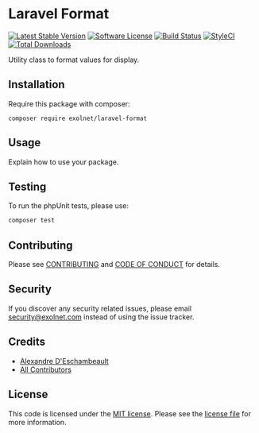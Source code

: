 # Laravel Format

[![Latest Stable Version](https://poser.pugx.org/eXolnet/laravel-format/v/stable?format=flat-square)](https://packagist.org/packages/eXolnet/laravel-format)
[![Software License](https://img.shields.io/badge/license-MIT-brightgreen.svg?style=flat-square)](LICENSE.md)
[![Build Status](https://img.shields.io/github/workflow/status/eXolnet/laravel-format/tests?label=tests&style=flat-square)](https://github.com/eXolnet/laravel-format/actions?query=workflow%3Atests)
[![StyleCI](https://github.styleci.io/repos/142356704/shield?branch=master)](https://github.styleci.io/repos/142356704)
[![Total Downloads](https://img.shields.io/packagist/dt/eXolnet/laravel-format.svg?style=flat-square)](https://packagist.org/packages/eXolnet/laravel-format)

Utility class to format values for display.

## Installation

Require this package with composer:

```
composer require exolnet/laravel-format
```

## Usage

Explain how to use your package.

## Testing

To run the phpUnit tests, please use:

``` bash
composer test
```

## Contributing

Please see [CONTRIBUTING](CONTRIBUTING.md) and [CODE OF CONDUCT](CODE_OF_CONDUCT.md) for details.

## Security

If you discover any security related issues, please email security@exolnet.com instead of using the issue tracker.

## Credits

- [Alexandre D'Eschambeault](https://github.com/xel1045)
- [All Contributors](../../contributors)

## License

This code is licensed under the [MIT license](http://choosealicense.com/licenses/mit/). 
Please see the [license file](LICENSE) for more information.
